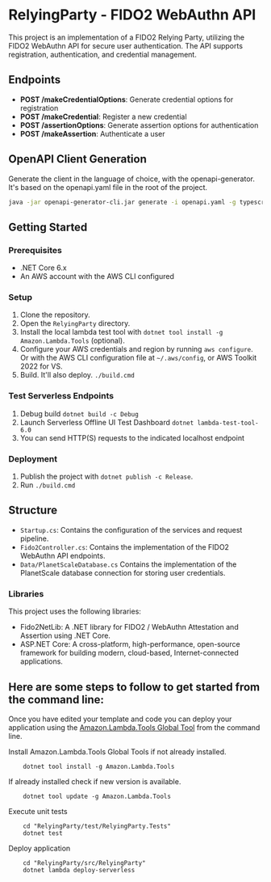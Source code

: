 # RelyingParty - FIDO2 WebAuthn API

This project is an implementation of a FIDO2 Relying Party, utilizing the FIDO2 WebAuthn API for secure user authentication. The API supports registration, authentication, and credential management.

## Endpoints

- **POST /makeCredentialOptions**: Generate credential options for registration
- **POST /makeCredential**: Register a new credential
- **POST /assertionOptions**: Generate assertion options for authentication
- **POST /makeAssertion**: Authenticate a user

## OpenAPI Client Generation

Generate the client in the language of choice, with the openapi-generator. It's based on the openapi.yaml file in the root of the project.

```sh
java -jar openapi-generator-cli.jar generate -i openapi.yaml -g typescript-axios -o ./KeypartyClient 
```

## Getting Started

### Prerequisites

- .NET Core 6.x
- An AWS account with the AWS CLI configured

### Setup

1. Clone the repository.
2. Open the `RelyingParty` directory.
3. Install the local lambda test tool with `dotnet tool install -g Amazon.Lambda.Tools` (optional).
4. Configure your AWS credentials and region by running `aws configure`. Or with the AWS CLI configuration file at `~/.aws/config`, or AWS Toolkit 2022 for VS.
5. Build. It'll also deploy. `./build.cmd`

### Test Serverless Endpoints

1. Debug build `dotnet build -c Debug`
2. Launch Serverless Offline UI Test Dashboard `dotnet lambda-test-tool-6.0`
3. You can send HTTP(S) requests to the indicated localhost endpoint


### Deployment

1. Publish the project with `dotnet publish -c Release`.
2. Run `./build.cmd`

## Structure

- `Startup.cs`: Contains the configuration of the services and request pipeline.
- `Fido2Controller.cs`: Contains the implementation of the FIDO2 WebAuthn API endpoints.
- `Data/PlanetScaleDatabase.cs` Contains the implementation of the PlanetScale database connection for storing user credentials.

### Libraries

This project uses the following libraries:

- Fido2NetLib: A .NET library for FIDO2 / WebAuthn Attestation and Assertion using .NET Core.
- ASP.NET Core: A cross-platform, high-performance, open-source framework for building modern, cloud-based, Internet-connected applications.

## Here are some steps to follow to get started from the command line:

Once you have edited your template and code you can deploy your application using the [Amazon.Lambda.Tools Global Tool](https://github.com/aws/aws-extensions-for-dotnet-cli#aws-lambda-amazonlambdatools) from the command line.

Install Amazon.Lambda.Tools Global Tools if not already installed.
```
    dotnet tool install -g Amazon.Lambda.Tools
```

If already installed check if new version is available.
```
    dotnet tool update -g Amazon.Lambda.Tools
```

Execute unit tests
```
    cd "RelyingParty/test/RelyingParty.Tests"
    dotnet test
```

Deploy application
```
    cd "RelyingParty/src/RelyingParty"
    dotnet lambda deploy-serverless
```
